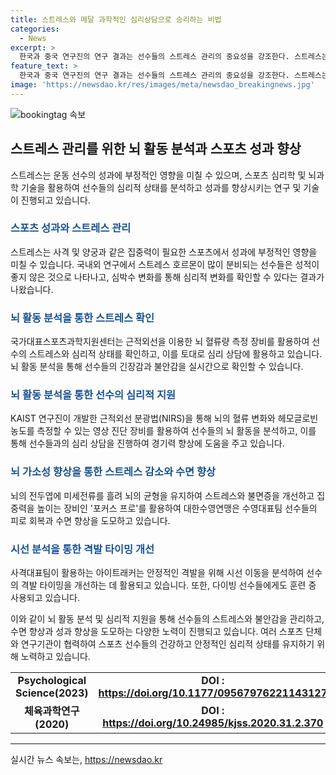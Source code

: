 ```yaml
---
title: 스트레스와 메달 과학적인 심리상담으로 승리하는 비법
categories:
  - News
excerpt: >
  한국과 중국 연구진의 연구 결과는 선수들의 스트레스 관리의 중요성을 강조한다. 스트레스는 선수의 경기 성적에 부정적인 영향을 미칠 수 있으며, 이에 국가대표스포츠과학지원센터는 뇌 혈류량을 측정하여 선수의 심리적 상태를 확인하고 있다. 또한, 대한수영연맹은 뇌과학을 활용하여 수영대표팀 선수들의 스트레스와 불면증을 개선하는 등 다양한 노력을 기울이고 있으며, 이외에도 사격대표팀이 활용하는 아이트래커 등의 과학 기술을 사용해 선수들의 훈련에 도움을 주고 있다.
feature_text: >
  한국과 중국 연구진의 연구 결과는 선수들의 스트레스 관리의 중요성을 강조한다. 스트레스는 선수의 경기 성적에 부정적인 영향을 미칠 수 있으며, 이에 국가대표스포츠과학지원센터는 뇌 혈류량을 측정하여 선수의 심리적 상태를 확인하고 있다. 또한, 대한수영연맹은 뇌과학을 활용하여 수영대표팀 선수들의 스트레스와 불면증을 개선하는 등 다양한 노력을 기울이고 있으며, 이외에도 사격대표팀이 활용하는 아이트래커 등의 과학 기술을 사용해 선수들의 훈련에 도움을 주고 있다.
image: 'https://newsdao.kr/res/images/meta/newsdao_breakingnews.jpg'
---
```


<p><img src="https://newsdao.kr/res/images/meta/newsdao_breakingnews.jpg" alt="bookingtag 속보" /></p>

<h2 data-ke-size="size26">스트레스 관리를 위한 뇌 활동 분석과 스포츠 성과 향상</h2>

<p data-ke-size="size16">스트레스는 운동 선수의 성과에 부정적인 영향을 미칠 수 있으며, 스포츠 심리학 및 뇌과학 기술을 활용하여 선수들의 심리적 상태를 분석하고 성과를 향상시키는 연구 및 기술이 진행되고 있습니다.</p>

<h3><b><span style="color: #1a5490;">스포츠 성과와 스트레스 관리</span></b></h3>

<p data-ke-size="size16">스트레스는 사격 및 양궁과 같은 집중력이 필요한 스포츠에서 성과에 부정적인 영향을 미칠 수 있습니다. 국내외 연구에서 스트레스 호르몬이 많이 분비되는 선수들은 성적이 좋지 않은 것으로 나타나고, 심박수 변화를 통해 심리적 변화를 확인할 수 있다는 결과가 나왔습니다.</p>

<h3><b><span style="color: #1a5490;">뇌 활동 분석을 통한 스트레스 확인</span></b></h3>

<p data-ke-size="size16">국가대표스포츠과학지원센터는 근적외선을 이용한 뇌 혈류량 측정 장비를 활용하여 선수의 스트레스와 심리적 상태를 확인하고, 이를 토대로 심리 상담에 활용하고 있습니다. 뇌 활동 분석을 통해 선수들의 긴장감과 불안감을 실시간으로 확인할 수 있습니다.</p>

<h3><b><span style="color: #1a5490;">뇌 활동 분석을 통한 선수의 심리적 지원</span></b></h3>

<p data-ke-size="size16">KAIST 연구진이 개발한 근적외선 분광법(NIRS)을 통해 뇌의 혈류 변화와 헤모글로빈 농도를 측정할 수 있는 영상 진단 장비를 활용하여 선수들의 뇌 활동을 분석하고, 이를 통해 선수들과의 심리 상담을 진행하여 경기력 향상에 도움을 주고 있습니다.</p>

<h3><b><span style="color: #1a5490;">뇌 가소성 향상을 통한 스트레스 감소와 수면 향상</span></b></h3>

<p data-ke-size="size16">뇌의 전두엽에 미세전류를 흘려 뇌의 균형을 유지하여 스트레스와 불면증을 개선하고 집중력을 높이는 장비인 '포커스 프로'를 활용하여 대한수영연맹은 수영대표팀 선수들의 피로 회복과 수면 향상을 도모하고 있습니다.</p>

<h3><b><span style="color: #1a5490;">시선 분석을 통한 격발 타이밍 개선</span></b></h3>

<p data-ke-size="size16">사격대표팀이 활용하는 아이트래커는 안정적인 격발을 위해 시선 이동을 분석하여 선수의 격발 타이밍을 개선하는 데 활용되고 있습니다. 또한, 다이빙 선수들에게도 훈련 중 사용되고 있습니다.</p>

<p data-ke-size="size16">이와 같이 뇌 활동 분석 및 심리적 지원을 통해 선수들의 스트레스와 불안감을 관리하고, 수면 향상과 성과 향상을 도모하는 다양한 노력이 진행되고 있습니다. 여러 스포츠 단체와 연구기관이 협력하여 스포츠 선수들의 건강하고 안정적인 심리적 상태를 유지하기 위해 노력하고 있습니다.</p>

<table>
    <tbody>
        <tr>
            <td style="text-align: center; height: 17px;"><b>Psychological Science(2023)</b></td>
            <td style="text-align: center; height: 17px;"><b>DOI : <a href="https://doi.org/10.1177/09567976221143127">https://doi.org/10.1177/09567976221143127</a></b></td>
        </tr>
        <tr>
            <td style="text-align: center; height: 17px;"><b>체육과학연구(2020)</b></td>
            <td style="text-align: center; height: 17px;"><b>DOI : <a href="https://doi.org/10.24985/kjss.2020.31.2.370">https://doi.org/10.24985/kjss.2020.31.2.370</a></b></td>
        </tr>
    </tbody>
</table>

<p><hr></p>
실시간 뉴스 속보는, <a href="https://newsdao.kr" rel="dofollow">https://newsdao.kr</a>


